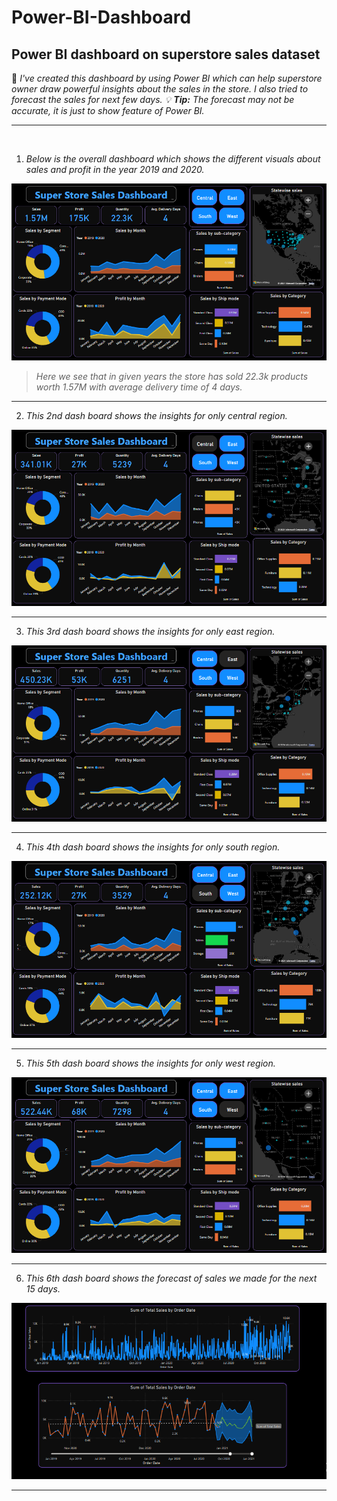 # Power-BI-Dashboard
## Power BI dashboard on superstore sales dataset
 
📝 _I've created this dashboard by using Power BI which can help superstore owner draw powerful insights about the sales in the store. I also tried to forecast the sales for next few days. 💡 **Tip:** The forecast may not be accurate, it is just to show feature of Power BI._

---
<br>

1. *Below is the overall dashboard which shows the different visuals about sales and profit in the year 2019 and 2020.*

![dashboard](image1.png)


>  _Here we see that in given years the store has sold 22.3k products worth 1.57M with average delivery time of 4 days._

---

2. *This 2nd dash board shows the insights for only central region.*

![dashboard](image5.png)

---

3. *This 3rd dash board shows the insights for only east region.*

![dashboard](image4.png)

---

4. *This 4th dash board shows the insights for only south region.*

![dashboard](image3.png)

---

5. *This 5th dash board shows the insights for only west region.*

![dashboard](image2.png)

---

6. *This 6th dash board shows the forecast of sales we made for the next 15 days.*

![](imagef.png)

---
